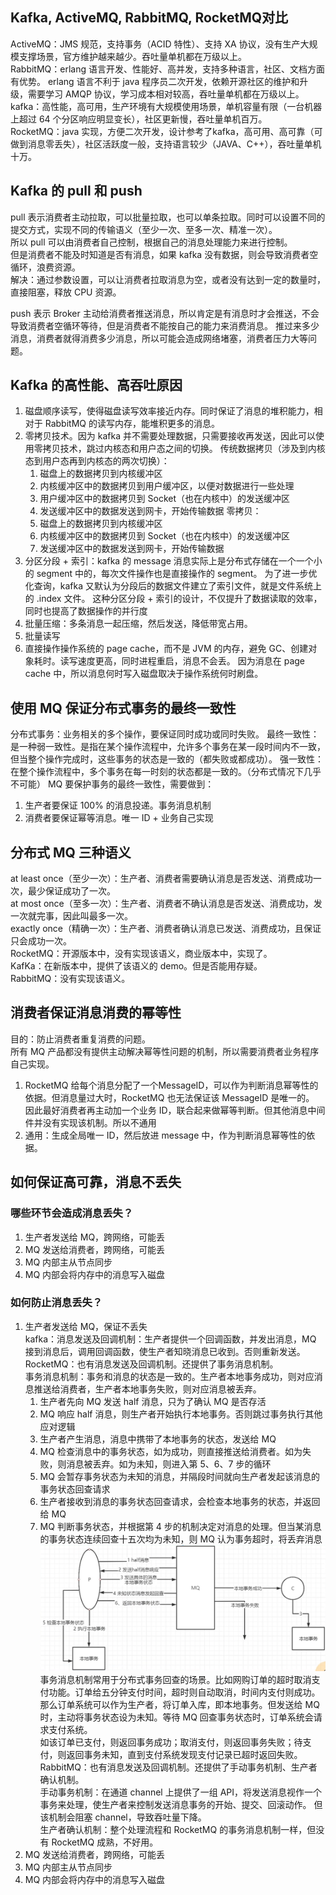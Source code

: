 ## Kafka, ActiveMQ, RabbitMQ, RocketMQ对比
ActiveMQ：JMS 规范，支持事务（ACID 特性）、支持 XA 协议，没有生产大规模支撑场景，官方维护越来越少。吞吐量单机都在万级以上。  
RabbitMQ：erlang 语言开发、性能好、高并发，支持多种语言，社区、文档方面有优势。
erlang 语言不利于 java 程序员二次开发，依赖开源社区的维护和升级，需要学习 AMQP 协议，学习成本相对较高，吞吐量单机都在万级以上。  
kafka：高性能，高可用，生产环境有大规模使用场景，单机容量有限（一台机器上超过 64 个分区响应明显变长），社区更新慢，吞吐量单机百万。  
RocketMQ：java 实现，方便二次开发，设计参考了kafka，高可用、高可靠（可做到消息零丢失），社区活跃度一般，支持语言较少（JAVA、C++），吞吐量单机十万。  

## Kafka 的 pull 和 push
pull 表示消费者主动拉取，可以批量拉取，也可以单条拉取。同时可以设置不同的提交方式，实现不同的传输语义（至少一次、至多一次、精准一次）。  
所以 pull 可以由消费者自己控制，根据自己的消息处理能力来进行控制。  
但是消费者不能及时知道是否有消息，如果 kafka 没有数据，则会导致消费者空循环，浪费资源。  
解决：通过参数设置，可以让消费者拉取消息为空，或者没有达到一定的数量时，直接阻塞，释放 CPU 资源。    

push 表示 Broker 主动给消费者推送消息，所以肯定是有消息时才会推送，不会导致消费者空循环等待，但是消费者不能按自己的能力来消费消息。
推过来多少消息，消费者就得消费多少消息，所以可能会造成网络堵塞，消费者压力大等问题。  

## Kafka 的高性能、高吞吐原因
1. 磁盘顺序读写，使得磁盘读写效率接近内存。同时保证了消息的堆积能力，相对于 RabbitMQ 的读写内存，能堆积更多的消息。
2. 零拷贝技术。因为 kafka 并不需要处理数据，只需要接收再发送，因此可以使用零拷贝技术，跳过内核态和用户态之间的切换。
传统数据拷贝（涉及到内核态到用户态再到内核态的两次切换）：
   1. 磁盘上的数据拷贝到内核缓冲区
   2. 内核缓冲区中的数据拷贝到用户缓冲区，以便对数据进行一些处理
   3. 用户缓冲区中的数据拷贝到 Socket（也在内核中）的发送缓冲区
   4. 发送缓冲区中的数据发送到网卡，开始传输数据
零拷贝：
   1. 磁盘上的数据拷贝到内核缓冲区
   2. 内核缓冲区中的数据拷贝到 Socket（也在内核中）的发送缓冲区
   3. 发送缓冲区中的数据发送到网卡，开始传输数据
3. 分区分段 + 索引：kafka 的 message 消息实际上是分布式存储在一个一个小的 segment 中的，每次文件操作也是直接操作的 segment。
为了进一步优化查询，kafka 又默认为分段后的数据文件建立了索引文件，就是文件系统上的 .index 文件。
这种分区分段 + 索引的设计，不仅提升了数据读取的效率，同时也提高了数据操作的并行度
4. 批量压缩：多条消息一起压缩，然后发送，降低带宽占用。
5. 批量读写
6. 直接操作操作系统的 page cache，而不是 JVM 的内存，避免 GC、创建对象耗时。读写速度更高，同时进程重启，消息不会丢。
因为消息在 page cache 中，所以消息何时写入磁盘取决于操作系统何时刷盘。

## 使用 MQ 保证分布式事务的最终一致性
分布式事务：业务相关的多个操作，要保证同时成功或同时失败。
最终一致性：是一种弱一致性。是指在某个操作流程中，允许多个事务在某一段时间内不一致，但当整个操作完成时，这些事务的状态是一致的（都失败或都成功）。
强一致性：在整个操作流程中，多个事务在每一时刻的状态都是一致的。（分布式情况下几乎不可能）
MQ 要保护事务的最终一致性，需要做到：
1. 生产者要保证 100% 的消息投递。事务消息机制
2. 消费者要保证幂等消息。唯一 ID + 业务自己实现

## 分布式 MQ 三种语义
at least once（至少一次）：生产者、消费者需要确认消息是否发送、消费成功一次，最少保证成功了一次。  
at most once（至多一次）：生产者、消费者不确认消息是否发送、消费成功，发一次就完事，因此叫最多一次。  
exactly once（精确一次）：生产者、消费者确认消息已发送、消费成功，且保证只会成功一次。  
    RocketMQ：开源版本中，没有实现该语义，商业版本中，实现了。  
    KafKa：在新版本中，提供了该语义的 demo。但是否能用存疑。  
    RabbitMQ：没有实现该语义。  

## 消费者保证消息消费的幂等性
目的：防止消费者重复消费的问题。  
所有 MQ 产品都没有提供主动解决幂等性问题的机制，所以需要消费者业务程序自己实现。
1. RocketMQ 给每个消息分配了一个MessageID，可以作为判断消息幂等性的依据。但消息量过大时，RocketMQ 也无法保证该 MessageID 是唯一的。  
因此最好消费者再主动加一个业务 ID，联合起来做幂等判断。但其他消息中间件并没有实现该机制。所以不通用  
2. 通用：生成全局唯一 ID，然后放进 message 中，作为判断消息幂等性的依据。

## 如何保证高可靠，消息不丢失
### 哪些环节会造成消息丢失？
1. 生产者发送给 MQ，跨网络，可能丢
2. MQ 发送给消费者，跨网络，可能丢
3. MQ 内部主从节点同步
4. MQ 内部会将内存中的消息写入磁盘
### 如何防止消息丢失？
1. 生产者发送给 MQ，保证不丢失  
kafka：消息发送及回调机制：生产者提供一个回调函数，并发出消息，MQ 接到消息后，调用回调函数，使生产者知晓消息已收到。否则重新发送。  
RocketMQ：也有消息发送及回调机制。还提供了事务消息机制。  
事务消息机制：事务和消息的状态是一致的。生产者本地事务成功，则对应消息推送给消费者，生产者本地事务失败，则对应消息被丢弃。  
   1. 生产者先向 MQ 发送 half 消息，只为了确认 MQ 是否存活
   2. MQ 响应 half 消息，则生产者开始执行本地事务。否则跳过事务执行其他应对逻辑
   3. 生产者产生消息，消息中携带了本地事务的状态，发送给 MQ
   4. MQ 检查消息中的事务状态，如为成功，则直接推送给消费者。如为失败，则消息被丢弃。如为未知，则进入第 5、6、7 步的循环
   5. MQ 会暂存事务状态为未知的消息，并隔段时间就向生产者发起该消息的事务状态回查请求
   6. 生产者接收到消息的事务状态回查请求，会检查本地事务的状态，并返回给 MQ
   7. MQ 判断事务状态，并根据第 4 步的机制决定对消息的处理。但当某消息的事务状态连续回查十五次均为未知，则 MQ 认为事务超时，将丢弃消息
![RocketMQ的事务消息机制.png](../图片素材/MQ/RocketMQ的事务消息机制.png)
事务消息机制常用于分布式事务回查的场景。比如网购订单的超时取消支付功能。订单给五分钟支付时间，超时则自动取消，时间内支付则成功。  
那么订单系统可以作为生产者，将订单入库，即本地事务。但发送给 MQ 时，主动将事务状态设为未知。等待 MQ 回查事务状态时，订单系统会请求支付系统。  
如该订单已支付，则返回事务成功；取消支付，则返回事务失败；待支付，则返回事务未知，直到支付系统发现支付记录已超时返回失败。  
RabbitMQ：也有消息发送及回调机制。还提供了手动事务机制、生产者确认机制。  
手动事务机制：在通道 channel 上提供了一组 API，将发送消息视作一个事务来处理，使生产者来控制发送消息事务的开始、提交、回滚动作。
但该机制会阻塞 channel，导致吞吐量下降。  
生产者确认机制：整个处理流程和 RocketMQ 的事务消息机制一样，但没有 RocketMQ 成熟，不好用。  
2. MQ 发送给消费者，跨网络，可能丢
3. MQ 内部主从节点同步
4. MQ 内部会将内存中的消息写入磁盘
